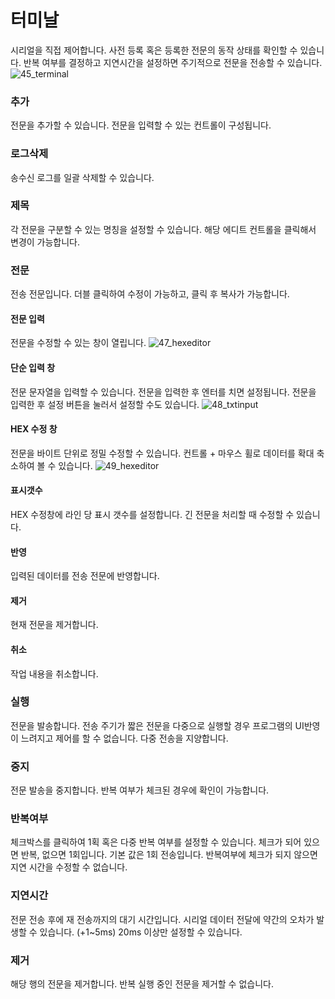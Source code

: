 # 터미날
시리얼을 직접 제어합니다.
사전 등록 혹은 등록한 전문의 동작 상태를 확인할 수 있습니다.
반복 여부를 결정하고 지연시간을 설정하면 주기적으로 전문을 전송할 수 있습니다.
![45_terminal](./Images/45_terminal.png)


### 추가
전문을 추가할 수 있습니다.
전문을 입력할 수 있는 컨트롤이 구성됩니다.

### 로그삭제
송수신 로그를 일괄 삭제할 수 있습니다.

### 제목
각 전문을 구분할 수 있는 명칭을 설정할 수 있습니다.
해당 에디트 컨트롤을 클릭해서 변경이 가능합니다.

### 전문
전송 전문입니다.
더블 클릭하여 수정이 가능하고, 클릭 후 복사가 가능합니다.

#### 전문 입력
전문을 수정할 수 있는 창이 열립니다.
![47_hexeditor](./Images/47_hexeditor.png)

#### 단순 입력 창
전문 문자열을 입력할 수 있습니다.
전문을 입력한 후 엔터를 치면 설정됩니다.
전문을 입력한 후 설정 버튼을 눌러서 설정할 수도 있습니다.
![48_txtinput](./Images/48_txtinput.png)

#### HEX 수정 창
전문을 바이트 단위로 정밀 수정할 수 있습니다.
컨트롤 + 마우스 휠로 데이터를 확대 축소하여 볼 수 있습니다.
![49_hexeditor](./Images/49_hexeditor.png)

#### 표시갯수
HEX 수정창에 라인 당 표시 갯수를 설정합니다.
긴 전문을 처리할 때 수정할 수 있습니다.

#### 반영
입력된 데이터를 전송 전문에 반영합니다.

#### 제거
현재 전문을 제거합니다.

#### 취소
작업 내용을 취소합니다.

### 실행
전문을 발송합니다.
전송 주기가 짧은 전문을 다중으로 실행할 경우 프로그램의 UI반영이 느려지고 제어를 할 수 없습니다. 다중 전송을 지양합니다.

### 중지
전문 발송을 중지합니다.
반복 여부가 체크된 경우에 확인이 가능합니다.

### 반복여부
체크박스를 클릭하여 1획 혹은 다중 반복 여부를 설정할 수 있습니다. 
체크가 되어 있으면 반복, 없으면 1회입니다.
기본 값은 1회 전송입니다.
반복여부에 체크가 되지 않으면 지연 시간을 수정할 수 없습니다.

### 지연시간
전문 전송 후에 재 전송까지의 대기 시간입니다.
시리얼 데이터 전달에 약간의 오차가 발생할 수 있습니다. (+1~5ms)
20ms 이상만 설정할 수 있습니다.

### 제거
해당 행의 전문을 제거합니다.
반복 실행 중인 전문을 제거할 수 없습니다.